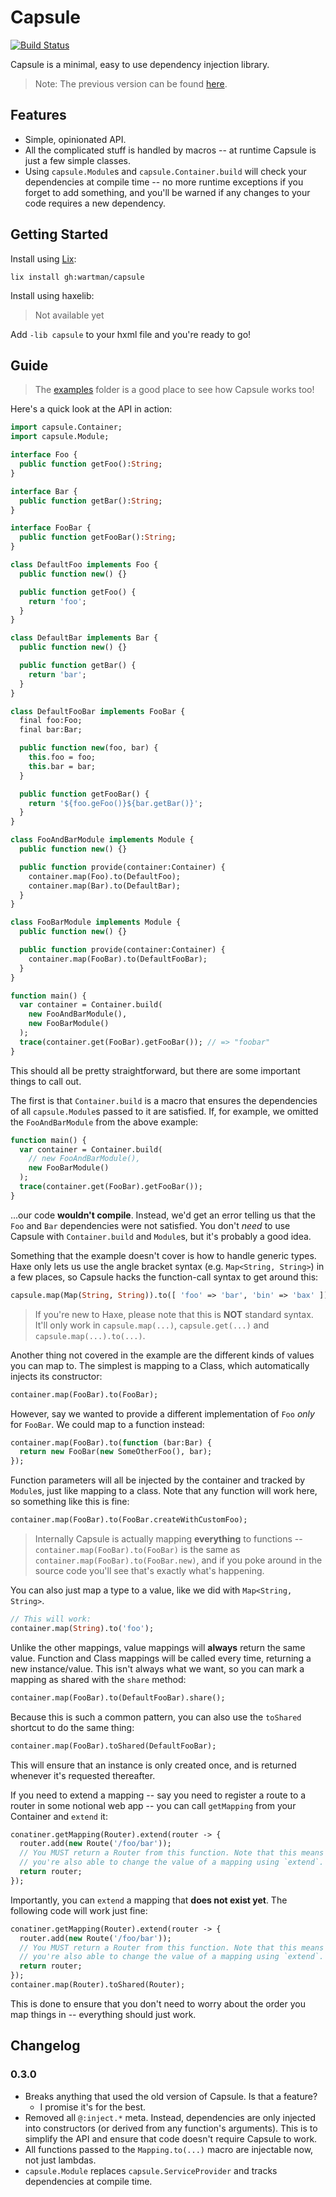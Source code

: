 Capsule
=======

[![Build Status](https://travis-ci.com/wartman/capsule.svg?branch=master)](https://travis-ci.com/wartman/capsule)

Capsule is a minimal, easy to use dependency injection library.

> Note: The previous version can be found [here](https://github.com/wartman/capsule/releases/tag/v0.2.6).

Features
--------

- Simple, opinionated API.
- All the complicated stuff is handled by macros -- at runtime Capsule is just a few simple classes.
- Using `capsule.Module`s and `capsule.Container.build` will check your dependencies at compile time -- no more runtime exceptions if you forget to add something, and you'll be warned if any changes to your code requires a new dependency.

Getting Started
---------------

Install using [Lix](https://github.com/lix-pm):

`lix install gh:wartman/capsule`

Install using haxelib:

> Not available yet

Add `-lib capsule` to your hxml file and you're ready to go!

Guide
-----

> The [examples](./example) folder is a good place to see how Capsule works too!

Here's a quick look at the API in action:

```haxe
import capsule.Container;
import capsule.Module;

interface Foo {
  public function getFoo():String;
}

interface Bar {
  public function getBar():String;
}

interface FooBar {
  public function getFooBar():String;
}

class DefaultFoo implements Foo {
  public function new() {}

  public function getFoo() {
    return 'foo';
  }
}

class DefaultBar implements Bar {
  public function new() {}

  public function getBar() {
    return 'bar';
  }
}

class DefaultFooBar implements FooBar {
  final foo:Foo;
  final bar:Bar;

  public function new(foo, bar) {
    this.foo = foo;
    this.bar = bar;
  }

  public function getFooBar() {
    return '${foo.geFoo()}${bar.getBar()}';
  }
}

class FooAndBarModule implements Module {
  public function new() {}

  public function provide(container:Container) {
    container.map(Foo).to(DefaultFoo);
    container.map(Bar).to(DefaultBar);
  }
}

class FooBarModule implements Module {
  public function new() {}

  public function provide(container:Container) {
    container.map(FooBar).to(DefaultFooBar);
  }
}

function main() {
  var container = Container.build(
    new FooAndBarModule(),
    new FooBarModule()
  );
  trace(container.get(FooBar).getFooBar()); // => "foobar"
}
```

This should all be pretty straightforward, but there are some important things to call out.

The first is that `Container.build` is a macro that ensures the dependencies of all `capsule.Module`s passed to it are satisfied. If, for example, we omitted the `FooAndBarModule` from the above example:

```haxe
function main() {
  var container = Container.build(
    // new FooAndBarModule(),
    new FooBarModule()
  );
  trace(container.get(FooBar).getFooBar());
}
```

...our code **wouldn't compile**. Instead, we'd get an error telling us that the `Foo` and `Bar` dependencies were not satisfied. You don't _need_ to use Capsule with `Container.build` and `Module`s, but it's probably a good idea.

Something that the example doesn't cover is how to handle generic types. Haxe only lets us use the angle bracket syntax (e.g. `Map<String, String>`) in a few places, so Capsule hacks the function-call syntax to get around this:

```haxe
capsule.map(Map(String, String)).to([ 'foo' => 'bar', 'bin' => 'bax' ]);
```

> If you're new to Haxe, please note that this is **NOT** standard syntax. It'll only work in `capsule.map(...)`, `capsule.get(...)` and `capsule.map(...).to(...)`.

Another thing not covered in the example are the different kinds of values you can map to. The simplest is mapping to a Class, which automatically injects its constructor:

```haxe
container.map(FooBar).to(FooBar);
```

However, say we wanted to provide a different implementation of `Foo` _only_ for `FooBar`. We could map to a function instead:

```haxe
container.map(FooBar).to(function (bar:Bar) {
  return new FooBar(new SomeOtherFoo(), bar);
});
```

Function parameters will all be injected by the container and tracked by `Module`s, just like mapping to a class. Note that any function will work here, so something like this is fine:

```haxe
container.map(FooBar).to(FooBar.createWithCustomFoo);
```

> Internally Capsule is actually mapping **everything** to functions -- `container.map(FooBar).to(FooBar)` is the same as `container.map(FooBar).to(FooBar.new)`, and if you poke around in the source code you'll see that's exactly what's happening.

You can also just map a type to a value, like we did with `Map<String, String>`.

```haxe
// This will work:
container.map(String).to('foo');
```

Unlike the other mappings, value mappings will **always** return the same value. Function and Class mappings will be called every time, returning a new instance/value. This isn't always what we want, so you can mark a mapping as shared with the `share` method:

```haxe
container.map(FooBar).to(DefaultFooBar).share();
```

Because this is such a common pattern, you can also use the `toShared` shortcut to do the same thing:

```haxe
container.map(FooBar).toShared(DefaultFooBar);
```

This will ensure that an instance is only created once, and is returned whenever it's requested thereafter.

If you need to extend a mapping -- say you need to register a route to a router in some notional web app -- you can call `getMapping` from your Container and `extend` it:

```haxe
conatiner.getMapping(Router).extend(router -> {
  router.add(new Route('/foo/bar'));
  // You MUST return a Router from this function. Note that this means
  // you're also able to change the value of a mapping using `extend`.
  return router;
});
```

Importantly, you can `extend` a mapping that **does not exist yet**. The following code will work just fine:

```haxe
conatiner.getMapping(Router).extend(router -> {
  router.add(new Route('/foo/bar'));
  // You MUST return a Router from this function. Note that this means
  // you're also able to change the value of a mapping using `extend`.
  return router;
});
container.map(Router).toShared(Router);
```

This is done to ensure that you don't need to worry about the order you map things in -- everything should just work.

Changelog
---------

### 0.3.0
- Breaks anything that used the old version of Capsule. Is that a feature?
  - I promise it's for the best.
- Removed all `@:inject.*` meta. Instead, dependencies are only injected into constructors (or derived from any function's arguments). This is to simplify the API and ensure that code doesn't require Capsule to work.
- All functions passed to the `Mapping.to(...)` macro are injectable now, not just lambdas.
- `capsule.Module` replaces `capsule.ServiceProvider` and tracks dependencies at compile time.

